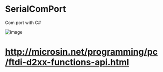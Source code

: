 # SerialComPort
Com port with C#

![image](https://user-images.githubusercontent.com/45004972/90175121-a1b17b80-ddaf-11ea-9660-728dd0c1be33.png)
# http://microsin.net/programming/pc/ftdi-d2xx-functions-api.html
